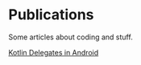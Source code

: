 # Publications

Some articles about coding and stuff.

[Kotlin Delegates in Android](https://akishindev.github.io/Publications/kotlin-delegates-in-android.html)
